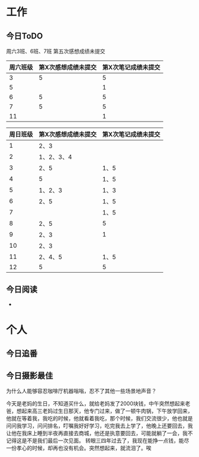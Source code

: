 # 工作
## 今日ToDO

周六3班、6班、7班 第五次感想成绩未提交

|周六班级|第X次感想成绩未提交|第X次笔记成绩未提交|
|-|-|-|
|3|5|5|
|5||1|
|6|5|5|
|7|5|5|
|11||1|


|周日班级|第X次感想成绩未提交|第X次笔记成绩未提交|
|-|-|-|
|1|2、3||
|2|1、2、3、4|
|3|2、5|1、5|
|4|5|1、5|
|5|1、2、3|1、3|
|6|2、5|1、5|
|7||1、5|
|8|2、5|5|
|9|2、3|1|
|10|2、3|
|11|2、4、5|1、5|
|12|5|5|





## 今日阅读
- 

# 个人
## 今日追番

## 今日摄影最佳

为什么人能够容忍咖啡厅机器嗡嗡，忍不了其他一些场景地声音？











今天是老妈的生日，不知道买什么，就给老妈发了2000块钱，中午突然想起来老爸，想起来高三老妈过生日那天，他专门过来，做了一顿牛肉锅，下午放学回来，他就在等着我，我吃的时候，他就看着我吃，那个时候，我们交流很少，他也就是问问我学习，问问排名，叮嘱我好好学习，吃完我去上学了，他晚上还要回去，我让他在我床上睡到半夜再直接去商城，他还是执意要回去，可能就躺了一会，我不记得这是不是我们最后一次见面。
转眼三四年过去了，我现在能挣一点钱，能尽一份孝心的时候，却再也没有机会。突然想起来，就流泪了。唉